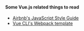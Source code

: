 
#### Some Vue.js related things to read

- [Airbnb's JavaScript Style Guide](https://github.com/airbnb/javascript)
- [Vue CLI's Webpack template](https://vuejs-templates.github.io/webpack/)

